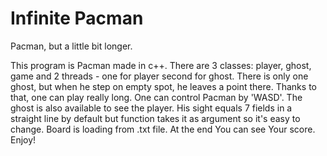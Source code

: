 # Infinite Pacman
Pacman, but a little bit longer.

This program is Pacman made in c++.
There are 3 classes: player, ghost, game and 2 threads - one for player
second for ghost.
There is only one ghost, but when he step on empty spot, he leaves a point there.
Thanks to that, one can play really long.
One can control Pacman by 'WASD'.
The ghost is also available to see the player.
His sight equals 7 fields in a straight line by default but function takes it as argument so it's easy to change.
Board is loading from .txt file.
At the end You can see Your score. 
Enjoy!
